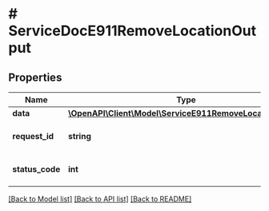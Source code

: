 # # ServiceDocE911RemoveLocationOutput

## Properties

Name | Type | Description | Notes
------------ | ------------- | ------------- | -------------
**data** | [**\OpenAPI\Client\Model\ServiceE911RemoveLocationOutput**](ServiceE911RemoveLocationOutput.md) |  | [optional]
**request_id** | **string** | Unique id for each request | [optional]
**status_code** | **int** | HTTP response status code | [optional]

[[Back to Model list]](../../README.md#models) [[Back to API list]](../../README.md#endpoints) [[Back to README]](../../README.md)
